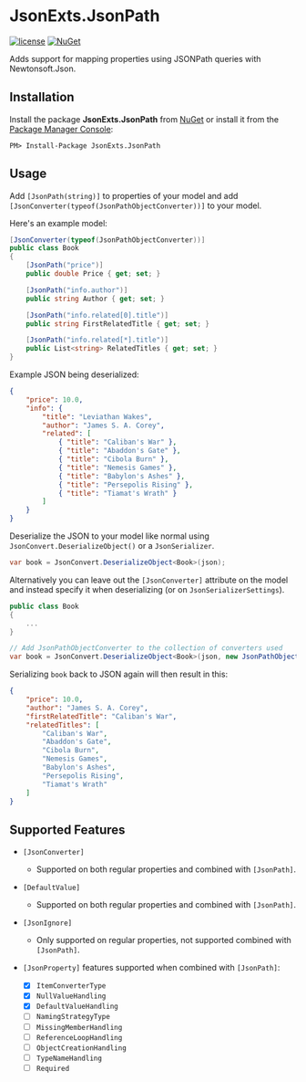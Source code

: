 # JsonExts.JsonPath

[![license](https://img.shields.io/badge/license-Unlicense-blue.svg)](LICENSE.md)
[![NuGet](https://buildstats.info/nuget/JsonExts.JsonPath?includePreReleases=false)](https://www.nuget.org/packages/JsonExts.JsonPath/)

Adds support for mapping properties using JSONPath queries with Newtonsoft.Json.

## Installation


Install the package **JsonExts.JsonPath** from [NuGet](https://www.nuget.org/packages/JsonExts.JsonPath/) 
or install it from the [Package Manager Console](https://docs.microsoft.com/da-dk/nuget/tools/package-manager-console):

```
PM> Install-Package JsonExts.JsonPath
```

## Usage

Add `[JsonPath(string)]` to properties of your model and add `[JsonConverter(typeof(JsonPathObjectConverter))]` to your model.

Here's an example model:

```csharp
[JsonConverter(typeof(JsonPathObjectConverter))]
public class Book
{
    [JsonPath("price")]
    public double Price { get; set; }

    [JsonPath("info.author")]
    public string Author { get; set; }

    [JsonPath("info.related[0].title")]
    public string FirstRelatedTitle { get; set; }

    [JsonPath("info.related[*].title")]
    public List<string> RelatedTitles { get; set; }
}
```

Example JSON being deserialized:

```json
{
    "price": 10.0,
    "info": {
        "title": "Leviathan Wakes",
        "author": "James S. A. Corey",
        "related": [
            { "title": "Caliban's War" },
            { "title": "Abaddon's Gate" },
            { "title": "Cibola Burn" },
            { "title": "Nemesis Games" },
            { "title": "Babylon's Ashes" },
            { "title": "Persepolis Rising" },
            { "title": "Tiamat's Wrath" }
        ]
    }
}
```

Deserialize the JSON to your model like normal using `JsonConvert.DeserializeObject()` or a `JsonSerializer`.

```csharp
var book = JsonConvert.DeserializeObject<Book>(json);
```

Alternatively you can leave out the `[JsonConverter]` attribute on the model and instead specify it when deserializing (or on `JsonSerializerSettings`).

```csharp
public class Book 
{
    ...
}

// Add JsonPathObjectConverter to the collection of converters used
var book = JsonConvert.DeserializeObject<Book>(json, new JsonPathObjectConverter())
```

Serializing `book` back to JSON again will then result in this:

```json
{
    "price": 10.0,
    "author": "James S. A. Corey",
    "firstRelatedTitle": "Caliban's War",
    "relatedTitles": [
        "Caliban's War", 
        "Abaddon's Gate", 
        "Cibola Burn", 
        "Nemesis Games", 
        "Babylon's Ashes", 
        "Persepolis Rising", 
        "Tiamat's Wrath"
    ]
}
```

## Supported Features

- `[JsonConverter]`
  - Supported on both regular properties and combined with `[JsonPath]`.

- `[DefaultValue]`
  - Supported on both regular properties and combined with `[JsonPath]`.

- `[JsonIgnore]`
  - Only supported on regular properties, not supported combined with `[JsonPath]`.

- `[JsonProperty]` features supported when combined with `[JsonPath]`:
  - [X] `ItemConverterType`
  - [X] `NullValueHandling`
  - [X] `DefaultValueHandling`
  - [ ] `NamingStrategyType`
  - [ ] `MissingMemberHandling`
  - [ ] `ReferenceLoopHandling`
  - [ ] `ObjectCreationHandling`
  - [ ] `TypeNameHandling`
  - [ ] `Required`